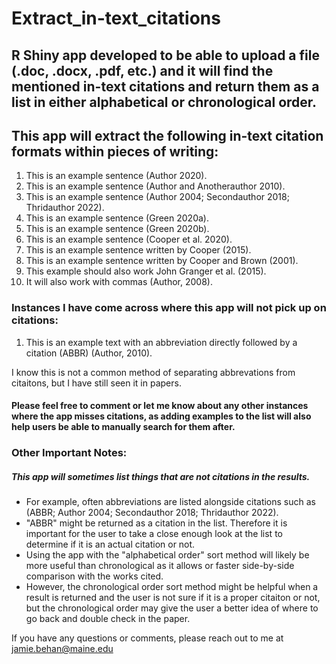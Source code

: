 # Extract_in-text_citations
## R Shiny app developed to be able to upload a file (.doc, .docx, .pdf, etc.) and it will find the mentioned in-text citations and return them as a list in either alphabetical or chronological order.

## This app will extract the following in-text citation formats within pieces of writing:
  1) This is an example sentence (Author 2020).
  2) This is an example sentence (Author and Anotherauthor 2010).
  3) This is an example sentence (Author 2004; Secondauthor 2018; Thridauthor 2022).
  4) This is an example sentence (Green 2020a).
  5) This is an example sentence (Green 2020b).
  6) This is an example sentence (Cooper et al. 2020).
  7) This is an example sentence written by Cooper (2015).
  8) This is an example sentence written by Cooper and Brown (2001).
  9) This example should also work John Granger et al. (2015).
  10) It will also work with commas (Author, 2008).



### Instances I have come across where this app will not pick up on citations:
  1) This is an example text with an abbreviation directly followed by a citation (ABBR) (Author, 2010).
         
I know this is not a common method of separating abbrevations from citaitons, but I have still seen it in papers.

#### Please feel free to comment or let me know about any other instances where the app misses citations, as adding examples to the list will also help users be able to manually search for them after.

### Other Important Notes:
##### This app will sometimes list things that are not citations in the results.
- For example, often abbreviations are listed alongside citations such as (ABBR; Author 2004; Secondauthor 2018; Thridauthor 2022).
- "ABBR" might be returned as a citation in the list. Therefore it is important for the user to take a close enough look at the list to determine if it is an actual       citation or not.
- Using the app with the "alphabetical order" sort method will likely be more useful than chronological as it allows or faster side-by-side comparison with the works cited.
- However, the chronological order sort method might be helpful when a result is returned and the user is not sure if it is a proper citaiton or not, but the chronological order may give the user a better idea of where to go back and double check in the paper.
      
      
If you have any questions or comments, please reach out to me at jamie.behan@maine.edu
  
